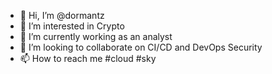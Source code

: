 - 👋 Hi, I’m @dormantz
- 👀 I’m interested in Crypto
- 🌱 I’m currently working as an analyst
- 💞️ I’m looking to collaborate on CI/CD and DevOps Security
- 📫 How to reach me #cloud #sky

<!---
dormantz/dormantz is a ✨ special ✨ repository because its `README.md` (this file) appears on your GitHub profile.
You can click the Preview link to take a look at your changes.
--->
